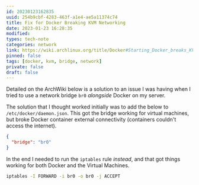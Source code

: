 ```yaml
---
id: 20230123162835
uuid: 254b9cbf-4283-463f-a1e4-ae5a11374c74
title: Fix for Docker Breaking KVM Networking
date: 2023-01-23 16:28:35
modified: 
types: tech-note
categories: network
link: https://wiki.archlinux.org/title/Docker#Starting_Docker_breaks_KVM_bridged_networking
pinned: false
tags: [docker, kvm, bridge, network]
private: false
draft: false
---
```


Detailed on the ArchWiki below is a solution to an issue I was having when I tried to use a network bridge `br0` _alongside_ Docker on my server.

The solution that I thought worked initially was to add the below to `/etc/docker/daemon.json`. This got the bridge working for virtual machines, but broke Docker container external connectivity (containers couldn't access the internet).

```json
{
  "bridge": "br0"
}
```

In the end I needed to run the `iptables` rule _instead_, and that got things working for both Docker and the Virtual Machines.

```sh
iptables -I FORWARD -i br0 -o br0 -j ACCEPT
```
